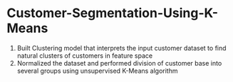 # Customer-Segmentation-Using-K-Means

1. Built Clustering model that interprets the input customer dataset to find natural clusters of customers in feature space
2. Normalized the dataset and performed division of customer base into several groups using unsupervised K-Means algorithm
